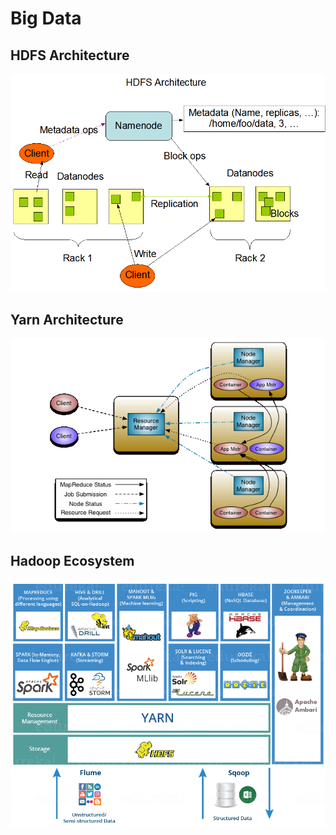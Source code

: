 # Big Data

## HDFS Architecture

![](../.gitbook/assets/hdfsarchitecture.png)

## Yarn Architecture

![](../.gitbook/assets/yarn_architecture.gif)

## Hadoop Ecosystem

![](../.gitbook/assets/hadoop-ecosys.png)

